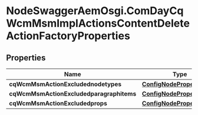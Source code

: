 # NodeSwaggerAemOsgi.ComDayCqWcmMsmImplActionsContentDeleteActionFactoryProperties

## Properties

Name | Type | Description | Notes
------------ | ------------- | ------------- | -------------
**cqWcmMsmActionExcludednodetypes** | [**ConfigNodePropertyArray**](ConfigNodePropertyArray.md) |  | [optional] 
**cqWcmMsmActionExcludedparagraphitems** | [**ConfigNodePropertyArray**](ConfigNodePropertyArray.md) |  | [optional] 
**cqWcmMsmActionExcludedprops** | [**ConfigNodePropertyArray**](ConfigNodePropertyArray.md) |  | [optional] 


